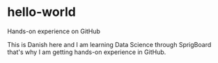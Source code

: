 # hello-world
Hands-on experience on GitHub

This is Danish here and I am learning Data Science through SprigBoard that's why I am getting hands-on experience in GitHub.

